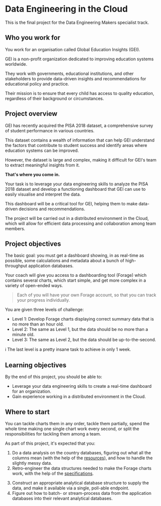 # Data Engineering in the Cloud

This is the final project for the Data Engineering Makers specialist track.

## Who you work for

You work for an organisation called Global Education Insights (GEI).

GEI is a non-profit organization dedicated to improving education systems
worldwide.

They work with governments, educational institutions, and other stakeholders to
provide data-driven insights and recommendations for educational policy and
practice.

Their mission is to ensure that every child has access to quality education,
regardless of their background or circumstances.


## Project overview

GEI has recently acquired the PISA 2018 dataset, a comprehensive survey of
student performance in various countries.

This dataset contains a wealth of information that can help GEI understand the
factors that contribute to student success and identify areas where education
systems can be improved.

However, the dataset is large and complex, making it difficult for GEI's team to
extract meaningful insights from it.

**That's where you come in.**

Your task is to leverage your data engineering skills to analyze the PISA 2018
dataset and develop a functioning dashboard that GEI can use to easily visualise
and interpret the data.

This dashboard will be a critical tool for GEI, helping them to make data-driven
decisions and recommendations.

The project will be carried out in a distributed environment in the Cloud, which
will allow for efficient data processing and collaboration among team members.


## Project objectives

The basic goal: you must get a dashboard showing, in as real-time as possible,
some calculations and metadata about a bunch of high-throughput application
databases.

Your coach will give you access to a dashboarding tool (Forage) which contains
several charts, which start simple, and get more complex in a variety of
open-ended ways.

> Each of you will have your own Forage account, so that you can track your
> progress individually.

You are given three levels of challenge:

- Level 1: Develop Forage charts displaying correct summary data that is no
   more than an hour old.
- Level 2: The same as Level 1, but the data should be no more than a minute
   old.
- Level 3: The same as Level 2, but the data should be up-to-the-second.

:information_source: The last level is a pretty insane task to achieve in only 1
week.


## Learning objectives

By the end of this project, you should be able to:

- Leverage your data engineering skills to create a real-time dashboard for an
  organization.
- Gain experience working in a distributed environment in the Cloud.


## Where to start

You can tackle charts them in any order, tackle them partially, spend the whole
time making one single chart work every second, or split the responsibilities
for tackling them among a team.

As part of this project, it's expected that you:

1. Do a data analysis on the country databases, figuring out what all the
   columns mean (with the help of the [resources](https://github.com/ilhaam-start/data-engineering-in-the-cloud/tree/7cbe9f3c50840ce13cd9e6e7bc40a4697172edd9/resources)), and how to
   handle the slightly messy data.
2. Retro-engineer the data structures needed to make the Forage charts work,
   with the help of the [specifications](./specifications).

<!-- OMITTED -->

3. Construct an appropriate analytical database structure to supply the data,
   and make it available via a single, poll-able endpoint.
4. Figure out how to batch- or stream-process data from the application
   databases into their relevant analytical databases.
